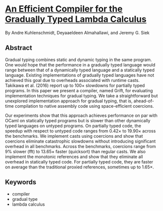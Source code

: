 # [An Efficient Compiler for the Gradually Typed Lambda Calculus](kuhlenschmidt-compiler-for-gradually-typed-lambda-calculus-2018.pdf)

By Andre Kuhlenschmidt, Deyaaeldeen Almahallawi, and Jeremy G. Siek

## Abstract

Gradual typing combines static and dynamic typing in the same
program. One would hope that the performance in a gradually typed
language would range between that of a dynamically typed language and
a statically typed language. Existing implementations of gradually
typed languages have not achieved this goal due to overheads
associated with runtime casts.  Takikawa et al. (2016) report up to
100× slowdowns for partially typed programs. In this paper we present
a compiler, named Grift, for evaluating implementation techniques for
gradual typing. We take a straightforward but unexplored
implementation approach for gradual typing, that is, ahead-of-time
compilation to native assembly code using space-efficient coercions.

Our experiments show that this approach achieves performance on par
with OCaml on statically typed programs but is slower than other
dynamically typed languages on untyped programs. On partially typed
code, the speedup with respect to untyped code ranges from 0.42× to
19.90× across the benchmarks. We implement casts using coercions and
show that coercions eliminate catastrophic slowdowns without
introducing significant overhead in all benchmarks. Across the
benchmarks, coercions range from 9% slower (fft) to 13.65× faster
(quicksort) than regular casts. We also implement the monotonic
references and show that they eliminate all overhead in statically
typed code. For partially typed code, they are faster on average than
the traditional proxied references, sometimes up to 1.65×.

## Keywords

- compiler
- gradual type
- lambda calculus
